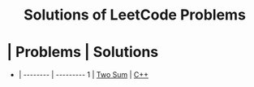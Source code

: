 # <div align = "center">  Solutions of LeetCode Problems </div>

# | Problems | Solutions
- | -------- | ---------
1 | [Two Sum](https://leetcode.com/problems/two-sum/) | [C++](https://github.com/Ajay199903/coding-problems/blob/main/leetcode/01-two-sum.cpp)
